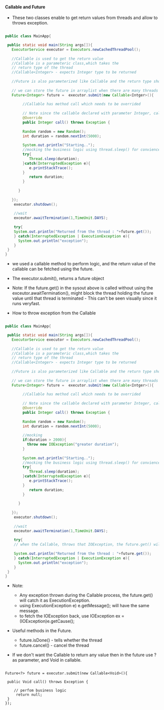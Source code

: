 #### Callable and Future
  - These two classes enable to get return values from threads and allow to throws exception.
  
```java

public class MainApp{

 public static void main(String args[]){
   ExecutorService executor = Executors.newCachedThreadPool();
   
   //Callable is used to get the return value
   //Callable is a parameteric class,which takes the 
   // return type of the thread
   //Callable<Integer> - expects Integer type to be returned
   
   //Future is also parameterized like Callable and the return type should be same for both future and callable.
   
   // we can store the future in arraylist when there are many threads returning value
   Future<Integer> future =  executor.submit(new Callable<Intger>(){
        
        //Callable has method call which needs to be overrided
        
        // Note since the callable declared with parameter Integer, call() should return Integer.
        @Override
        public Integer call() throws Exception {
        
        Random random = new Random();
        int duration = random.nextInt(5000);
        
        System.out.println("Starting..");
        //mocking the business logic using thread.sleep() for convience
        try{
           Thread.sleep(duration);
        }catch(InterruptedException e){
           e.printStackTrace();
        }
           return duration;
        }
      
      }
   
   });
    executor.shutdown();
    
    //wait 
    exceutor.awaitTermination(1,TimeUnit.DAYS);
    
    try{
    System.out.println("Returned from the thread : "+future.get());
    } catch(InterruptedException | ExecutionException e){
      System.out.println("exception");
    }
 }
}
```

- we used a callable method to perform logic, and the return value of the callable can be fetched using the future.
- The executor.submit(), returns a future object
- Note: If the future.get() in the sysout above is called without using the exceutor.awaitTermination(), might block the thread holding the future value until that thread is terminated - This can't be seen visually since it runs veryfast.

 - How to throw exception from the Callable
 
```java

public class MainApp{

 public static void main(String args[]){
   ExecutorService executor = Executors.newCachedThreadPool();
   
   //Callable is used to get the return value
   //Callable is a parameteric class,which takes the 
   // return type of the thread
   //Callable<Integer> - expects Integer type to be returned
   
   //Future is also parameterized like Callable and the return type should be same for both future and callable.
   
   // we can store the future in arraylist when there are many threads returning value
   Future<Integer> future =  executor.submit(new Callable<Intger>(){
        
        //Callable has method call which needs to be overrided
        
        // Note since the callable declared with parameter Integer, call() should return Integer.
        @Override
        public Integer call() throws Exception {
        
        Random random = new Random();
        int duration = random.nextInt(5000);
        
        //mocking
        if(duration > 2000){
          throw new IOException("greater duration");
        }
        
        System.out.println("Starting..");
        //mocking the business logic using thread.sleep() for convience
        try{
           Thread.sleep(duration);
        }catch(InterruptedException e){
           e.printStackTrace();
        }
           return duration;
        }
      
      }
   
   });
    executor.shutdown();
    
    //wait 
    exceutor.awaitTermination(1,TimeUnit.DAYS);
    
    try{
    // when the Callable, throws that IOException, the future.get() will throws it as ExecutionException.
    
    System.out.println("Returned from the thread : "+future.get());
    } catch(InterruptedException | ExecutionException e){
      System.out.println("exception");
    }
 }
}
```

- Note: 
  - Any exception thrown during the Callable process, the future.get() will catch it as ExecutionException.
  - using ExecutionException e) e.getMessage(); will have the same message.
  - to fetch the IOException back, use 
    IOException ex = (IOException)e.getCause();
 
- Useful methods in the Future.
   - future.isDone() - tells whether the thread 
   - future.cancel() - cancel the thread
 
- If we don't want the Callable to return any value then in the future use ? as parameter, and Void in callable.

```

Future<?> future = executor.submit(new Callable<Void>(){

 public Void call() throws Exception {
 
    // perfom business logic
     return null;
 }
});
```
